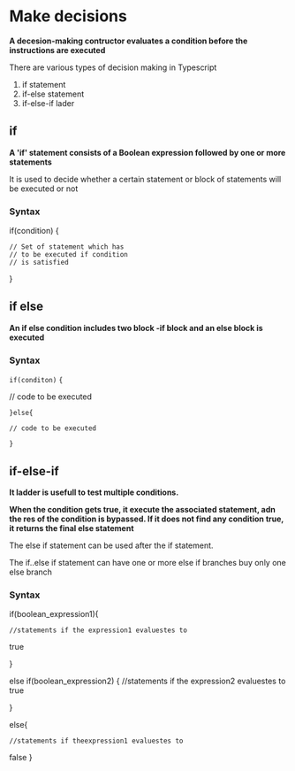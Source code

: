 # Make decisions

**A decesion-making contructor evaluates a condition before the instructions are executed**

There are various types of decision making in Typescript

1. if statement
2. if-else statement
3. if-else-if lader

## if

**A 'if' statement consists of a Boolean expression followed by one or more statements**

It is used to decide whether a certain statement or block of statements will be executed  or not

### Syntax
if(condition)
{
    
    // Set of statement which has
    // to be executed if condition
    // is satisfied

}
## if else
**An if else condition includes two block -if block and an else block is executed**
### Syntax 
`if(conditon)`
`{` 
 
 // code to be executed

`}else{`
    
    // code to be executed
`}`

## if-else-if
**It ladder is usefull to test multiple conditions.**

**When the condition gets true, it execute the associated statement, adn the res of the condition is bypassed. If it does not find any condition true, it returns the final else statement**

The else if statement can be used after the if statement.

The if..else if statement can have one or more else if branches buy only one else branch

### Syntax
if(boolean_expression1){
    
    //statements if the expression1 evaluestes to

true

}

else if(boolean_expression2)
{
    //statements if the expression2 evaluestes to
true

}

else{
    
    //statements if theexpression1 evaluestes to
false
}